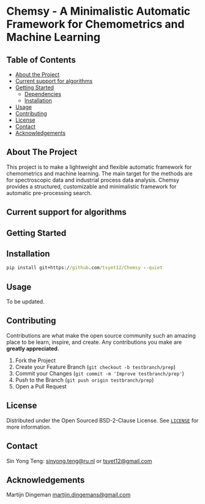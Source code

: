 # Chemsy - A Minimalistic Automatic Framework for Chemometrics and Machine Learning




<!-- TABLE OF CONTENTS -->
## Table of Contents

* [About the Project](#about-the-project)
* [Current support for algorithms](#current-support-for-algorithms)
* [Getting Started](#getting-started)
  * [Dependencies](#dependencies)
  * [Installation](#installation)
* [Usage](#usage)
* [Contributing](#contributing)
* [License](#license)
* [Contact](#contact)
* [Acknowledgements](#acknowledgements)


<!-- ABOUT THE PROJECT -->
## About The Project
This project is to make a lightweight and flexible automatic framework for chemometrics and machine learning. The main target for the methods are for spectroscopic data and industrial process data analysis. Chemsy provides a structured, customizable and minimalistic framework for automatic pre-processing search.

## Current support for algorithms

 


<!-- GETTING STARTED -->
## Getting Started


## Installation
```bat
pip install git+https://github.com/tsyet12/Chemsy --quiet
```


<!-- USAGE EXAMPLES -->
## Usage

To be updated.


<!-- CONTRIBUTING -->
## Contributing

Contributions are what make the open source community such an amazing place to be learn, inspire, and create. Any contributions you make are **greatly appreciated**.

1. Fork the Project
2. Create your Feature Branch (`git checkout -b testbranch/prep`)
3. Commit your Changes (`git commit -m 'Improve testbranch/prep'`)
4. Push to the Branch (`git push origin testbranch/prep`)
5. Open a Pull Request


<!-- LICENSE -->
## License

Distributed under the Open Sourced BSD-2-Clause License. See [`LICENSE`](https://github.com/tsyet12/Chemsy/blob/main/LICENSE) for more information.



<!-- CONTACT -->
## Contact

Sin Yong Teng: sinyong.teng@ru.nl or tsyet12@gmail.com


<!-- ACKNOWLEDGEMENTS -->
## Acknowledgements
Martijn Dingeman martijn.dingemans@gmail.com
